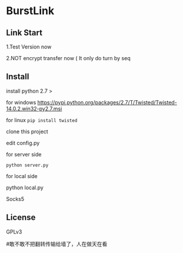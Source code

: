 BurstLink
===========
Link Start
------------------
1.Test Version now

2.NOT encrypt transfer now ( It only do turn by seq

Install
-------
install python 2.7 >

for windows https://pypi.python.org/packages/2.7/T/Twisted/Twisted-14.0.2.win32-py2.7.msi

for linux `pip install twisted`

clone this project

edit config.py

for server side

`python server.py`

for local side

python local.py

Socks5

License
-------
GPLv3

#敢不敢不把翻转传输给墙了，人在做天在看